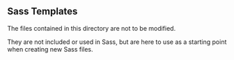 ## Sass Templates

The files contained in this directory are not to be modified.

They are not included or used in Sass, but are here to use as a starting point when creating new Sass files.
